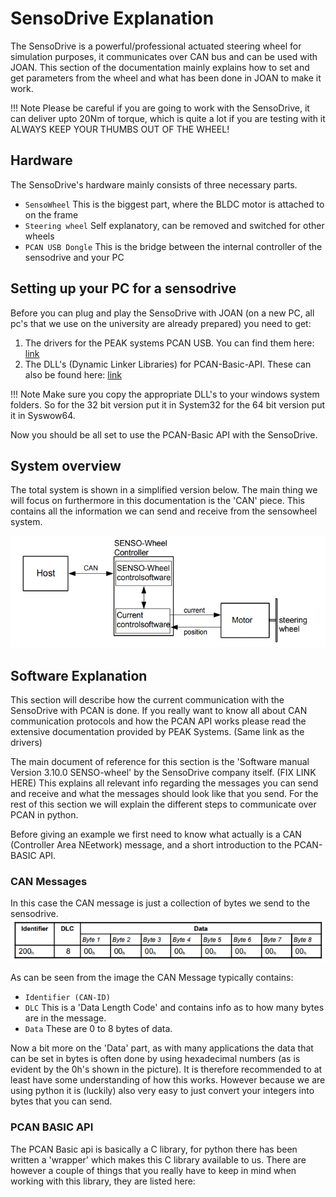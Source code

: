 # SensoDrive Explanation
The SensoDrive is a powerful/professional actuated steering wheel for simulation purposes, it communicates over CAN bus and 
can be used with JOAN. This section of the documentation mainly explains how to set and get parameters from the wheel
and what has been done in JOAN to make it work.

!!! Note
    Please be careful if you are going to work with the SensoDrive, it can deliver upto 20Nm of torque, which is quite a lot
    if you are testing with it ALWAYS KEEP YOUR THUMBS OUT OF THE WHEEL!
    
## Hardware
The SensoDrive's hardware mainly consists of three necessary parts.

- `SensoWheel` This is the biggest part, where the BLDC motor is attached to on the frame
- `Steering wheel` Self explanatory, can be removed and switched for other wheels
- `PCAN USB Dongle` This is the bridge between the internal controller of the sensodrive and your PC

## Setting up your PC for a sensodrive
Before you can plug and play the SensoDrive with JOAN (on a new PC, all pc's that we use on the university are already 
prepared) you need to get:

1. The drivers for the PEAK systems PCAN USB. You can find them here: [link](https://www.peak-system.com/PCAN-USB.199.0.html?&L=1)
2. The DLL's (Dynamic Linker Libraries) for PCAN-Basic-API. These can also be found here:  [link](https://www.peak-system.com/PCAN-USB.199.0.html?&L=1)

!!! Note
    Make sure you copy the appropriate DLL's to your windows system folders. So for the 32 bit version put it in System32 for the 64 bit version
    put it in Syswow64.

Now you should be all set to use the PCAN-Basic API with the SensoDrive. 

## System overview
The total system is shown in a simplified version below. The main thing we will focus on furthermore in this documentation is the
'CAN' piece. This contains all the information we can send and receive from the sensowheel system.

![System Overview](imgs/other-sensodrive-setup.png)

## Software Explanation
This section will describe how the current communication with the SensoDrive with PCAN is done. If you really want
to know all about CAN communication protocols and how the PCAN API works please read the extensive documentation
provided by PEAK Systems. (Same link as the drivers)

The main document of reference for this section is the 'Software manual Version 3.10.0 SENSO-wheel' by the SensoDrive company
itself. (FIX LINK HERE) This explains all relevant info regarding the messages you can send and receive and what the messages
should look like that you send. For the rest of this section we will explain the different steps to communicate over 
PCAN in python.

Before giving an example we first need to know what actually is a CAN (Controller Area NEetwork) message, and a short introduction
to the PCAN-BASIC API.

### CAN Messages
In this case the CAN message is just a collection of bytes we send to the sensodrive.
![CAN message layout](imgs/other-sensodrive-canmessage-layout.png)

As can be seen from the image the CAN Message typically contains:

- `Identifier (CAN-ID)`
- `DLC` This is a 'Data Length Code' and contains info as to how many bytes are in the message.
-  `Data` These are 0 to 8 bytes of data.

Now a bit more on the 'Data' part, as with many applications the data that can be set in bytes is often done by using
hexadecimal numbers (as is evident by the 0h's shown in the picture). It is therefore recommended to at least have some understanding of how this works. However 
because we are using python it is (luckily) also very easy to just convert your integers into bytes that you can send.

### PCAN BASIC API
The PCAN Basic api is basically a C library, for python there has been written a 'wrapper' which makes this 
C library available to us. There are however a couple of things that you really have to keep in mind when
working with this library, they are listed here:



